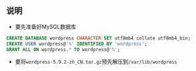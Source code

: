 ## 说明

* 要先准备好MySQL数据库

```sql
CREATE DATABASE wordpress CHARACTER SET utf8mb4 collate utf8mb4_bin;
CREATE USER wordpress@'%' IDENTIFIED BY 'wordpress';
GRANT ALL ON wordpress.* TO wordpress@'%';
```

* 要将`wordpress-5.9.2-zh_CN.tar.gz`预先解压到`/var/lib/wordpress`
